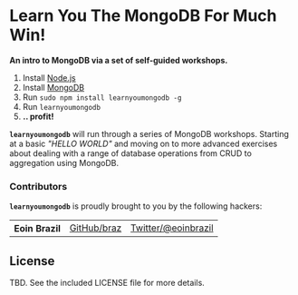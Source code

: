 # Learn You The MongoDB For Much Win!

**An intro to MongoDB via a set of self-guided workshops.**

  1. Install [Node.js](http://nodejs.org/)
  2. Install [MongoDB](http://mongodb.org/)
  3. Run `sudo npm install learnyoumongodb -g`
  4. Run `learnyoumongodb`
  5. **.. profit!**

  <b><code>learnyoumongodb</code></b> will run through a series of MongoDB workshops. Starting at a basic *"HELLO WORLD"* and moving on to more advanced exercises about dealing with a range of database operations from CRUD to
  aggregation using MongoDB.

### Contributors

<b><code>learnyoumongodb</code></b> is proudly brought to you by the following hackers:

<table><tbody>
<tr><th align="left">Eoin Brazil</th><td><a href="https://github.com/braz">GitHub/braz</a></td><td><a href="http://twitter.com/eoinbrazil">Twitter/@eoinbrazil</a></td></tr>
</tbody></table>

## License
TBD. See the included LICENSE file for more details.